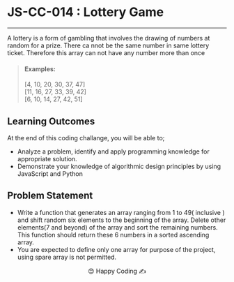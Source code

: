 # JS-CC-014 : Lottery Game
---

A lottery is a form of gambling that involves the drawing of numbers at random for a prize. There ca nnot be the same number in same lottery ticket. Therefore this array can not have any number more than once

> #### Examples:
> [4, 10, 20, 30, 37, 47]
> <br> [11, 16, 27, 33, 39, 42]
> <br> [6, 10, 14, 27, 42, 51]

## Learning Outcomes

At the end of this coding challange, you will be able to;

- Analyze a problem, identify and apply programming knowledge for appropriate solution.
- Demonstrate your knowledge of algorithmic design principles by using JavaScript and Python

## Problem Statement
- Write a function that generates an array ranging from 1 to 49( inclusive ) and shift random six elements to the beginning of the array. Delete other elements(7 and beyond) of the array and sort the remaining numbers. This function should return these 6 numbers in a sorted ascending array.
- You are expected to define only one array for purpose of the project, using spare array is not permitted. 
<p style="text-align: center;">😊 Happy Coding ✍</p>